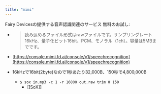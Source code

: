 ```yaml
---
title: "mimi"
---
```


Fairy Devicesの提供する音声認識関連のサービス
無料のお試し:
- > 読み込めるファイル形式はrawファイルです。サンプリングレート16kHz、量子化ビット16bit、PCM、モノラル（1ch）。容量は5MBまでです。
- [https://console.mimi.fd.ai/console/v1/speechrecognition](https://console.mimi.fd.ai/console/v1/speechrecognition)

- 16kHzで16bit(2byte)なので1秒あたり32,000B、150秒で4,800,000B
    - `$ sox in.mp3 -c 1 -r 16000 out.raw trim 0 150`
        - [[SoX]]
